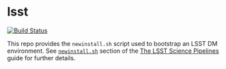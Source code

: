 lsst
====

[![Build Status](https://travis-ci.org/lsst/lsst.png)](https://travis-ci.org/lsst/lsst)

This repo provides the `newinstall.sh` script used to bootstrap an LSST DM
environment. See
[`newinstall.sh`](https://pipelines.lsst.io/install/newinstall.html) section of
the [The LSST Science Pipelines](https://pipelines.lsst.io/index.html ) guide
for further details.
